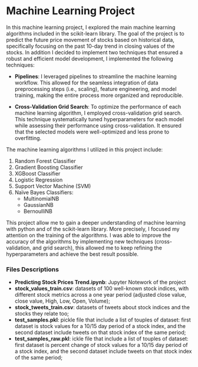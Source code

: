 # Machine Learning Project

In this machine learning project, I explored the main machine learning algorithms included in the scikit-learn library. The goal of the project is to predict the future price movement of stocks based on historical data, specifically focusing on the past 10-day trend in closing values of the stocks. In addition I decided to implement two techniques  that ensured a robust and efficient model development, I implemented the following techniques:

* **Pipelines**: I leveraged pipelines to streamline the machine learning workflow. This allowed for the seamless integration of data preprocessing steps (i.e., scaling), feature engineering, and model training, making the entire process more organized and reproducible.

* **Cross-Validation Grid Search**: To optimize the performance of each machine learning algorithm, I employed cross-validation grid search. This technique systematically tuned hyperparameters for each model while assessing their performance using cross-validation. It ensured that the selected models were well-optimized and less prone to overfitting.

The machine learning algorithms I utilized in this project include:

1. Random Forest Classifier
2. Gradient Boosting Classifier
3. XGBoost Classifier
4. Logistic Regression
5. Support Vector Machine (SVM)
6. Naïve Bayes Classifiers:
   * MultinomialNB
   * GaussianNB
   * BernoulliNB
  
This project allow me to gain a deeper understanding of machine learning with python and of the scikit-learn library. More precisely, I focused my attention on the training of the algorithms. I was able to improve the accuracy of the algorithms by implementing new techniques (cross-validation, and grid search), this allowed me to keep refining the hyperparameters and achieve the best result possible. 

### Files Descriptions
* **Predicting Stock Prices Trend.ipynb**: Jupyter Notework of the project
* **stock_values_train.csv**: datasets of 100 well-known stock indices, with different stock metrics across a one year period (adjusted close value, close value, High, Low, Open, Volume);
* **stock_tweets_train.csv**: datasets of tweets about stock indices and the stocks they relate too;
* **test_samples.pkl**: pickle file that include a list of touples of dataset: first dataset is stock values for a 10/15 day period of a stock index, and the second dataset include tweets on that stock index of the same period; 
* **test_samples_raw.pkl**: ickle file that include a list of touples of dataset: first dataset is percent change of stock values for a 10/15 day period of a stock index, and the second dataset include tweets on that stock index of the same period; 


